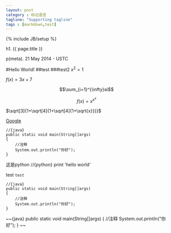```yaml
---
layout: post
category : 标记语言
tagline: "Supporting tagline"
tags : [markdown,test]
---
```

{% include JB/setup %}

h1. {{ page.title }}

p(meta). 21 May 2014 - USTC


#Hello World!
##test
###test2
$x^2=1$


$f(x) = 3x + 7$

$$\sum_{i=1}^{\infty}ai$$

$$f(x)=x^{x^x}$$

$\sqrt[3]{1+\sqrt[4]{1+\sqrt[4]{1+\sqrt{x}}}}$

[Google](http://google.com)

	//{java}
	public static void main(String[]args)
	{
		//注释
		System.out.println("你好");
	}
这是python
	//{python}
	print 'hello world'

test `test`






	//{java}
	public static void main(String[]args)
	{
		//注释
		System.out.println("你好");
	}

~~{java}
public static void main(String[]args)
{
	//注释
	System.out.println("你好");
}
~~